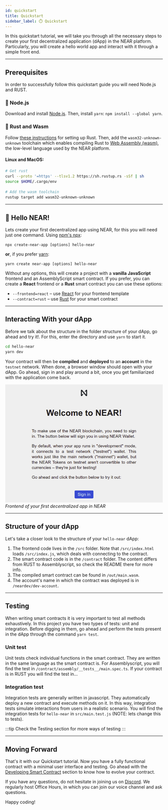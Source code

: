 ```yaml
---
id: quickstart
title: Quickstart
sidebar_label: ⏱️ Quickstart
---
```

In this quickstart tutorial, we will take you through all the necessary steps to create your first decentralized application (dApp) in the NEAR platform. Particularly, you will create a hello world app and interact with it through a simple front end.

---

## Prerequisites
In order to successfully follow this quickstart guide you will need Node.js and RUST.

### 🚀 Node.js
Download and install [Node.js](https://nodejs.org/en/download/). Then, install `yarn`: `npm install --global yarn`.

### 🦀 Rust and Wasm

Follow [these instructions](https://doc.rust-lang.org/book/ch01-01-installation.html) for setting up Rust. Then, add the `wasm32-unknown-unknown` toolchain which enables compiling Rust to [Web Assembly (wasm)](https://webassembly.org/), the low-level language used by the NEAR platform.

#### Linux and MacOS:

```bash
# Get rust
curl --proto '=https' --tlsv1.2 https://sh.rustup.rs -sSf | sh
source $HOME/.cargo/env

# Add the wasm toolchain
rustup target add wasm32-unknown-unknown
```

---

## 👋 Hello NEAR!

Lets create your first decentralized app using NEAR, for this you will need just one command.
Using [npm's npx](https://blog.npmjs.org/post/162869356040/introducing-npx-an-npm-package-runner):

    npx create-near-app [options] hello-near

**or**, if you prefer [yarn](https://classic.yarnpkg.com/en/docs/cli/create/):

    yarn create near-app [options] hello-near

Without any options, this will create a project with a **vanilla JavaScript** frontend and an AssemblyScript smart contract. If you prefer, you can create a **React** frontend or a **Rust** smart contract you can use these options:

* `--frontend=react` – use [React](https://reactjs.org/) for your frontend template
* `--contract=rust` – use [Rust](https://docs.near.org/docs/develop/contracts/rust/near-sdk-rs) for your smart contract

---

## Interacting With your dApp

Before we talk about the structure in the folder structure of your dApp, go ahead and try it!. For this, 
enter the directory and use `yarn` to start it.

```bash
cd hello-near
yarn dev
```

Your contract will then be **compiled** and **deployed** to an **account** in the `testnet` network. When done, a browser window should open with your dApp. Go ahead, sign in and play around a bit, once you get familiarized with the application come back.

![img](./assets/hello-near.png)
*Frontend of your first decentralized app in NEAR*

---

## Structure of your dApp

Let's take a closer look to the structure of your `hello-near` dApp:

1. The frontend code lives in the `/src` folder. Note that `/src/index.html` loads `/src/index.js`, which deals with connecting to the contract.
2. The smart contract code is in the `/contract` folder. The content differs from RUST to Assemblyscript, so check the README there for more info.
3. The compiled smart contract can be found in `/out/main.wasm`.
4. The account's name in which the contract was deployed is in `/neardev/dev-account`.

---

## Testing

When writing smart contracts it is very important to test all methods exhaustively. In this
project you have two types of tests: unit and integration. Before digging in them,
go ahead and perform the tests present in the dApp through the command `yarn test`.

### Unit test

Unit tests check individual functions in the smart contract. They are written in the
same language as the smart contract is. For Assemblyscript, you will find the test in
`/contract/assembly/__tests__/main.spec.ts`. If your contract is in RUST you will
find the test in...

### Integration test

Integration tests are generally written in javascript. They automatically deploy a new
contract and execute methods on it. In this way, integration tests simulate interactions
from users in a realistic scenario. You will find the integration tests for `hello-near`
in `src/main.test.js` (NOTE: lets change this to tests).

:::tip
Check the Testing section for more ways of testing
:::

---

## Moving Forward
That's it with our Quickstart tutorial. Now you have a fully functional contract with a
minimal user interface and testing. Go ahead with the [Developing Smart Contract](broken)
section to know how to evolve your contract.

If you have any questions, do not hesitate in joining us on [Discord](broken). We regularly
host Office Hours, in which you can join our voice channel and ask questions.

Happy coding!